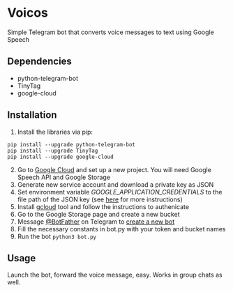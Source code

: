 # Voicos
Simple Telegram bot that converts voice messages to text using Google Speech

## Dependencies
* python-telegram-bot
* TinyTag
* google-cloud

## Installation
1. Install the libraries via pip:
```
pip install --upgrade python-telegram-bot
pip install --upgrade TinyTag
pip install --upgrade google-cloud
```
2. Go to [Google Cloud](https://cloud.google.com/) and set up a new project. You will need Google Speech API and Google Storage
3. Generate new service account and download a private key as JSON
4. Set environment variable _GOOGLE_APPLICATION_CREDENTIALS_ to the file path of the JSON key (see [here](https://cloud.google.com/speech-to-text/docs/quickstart-client-libraries) for more instructions)
5. Install [gcloud](https://cloud.google.com/sdk/docs/) tool and follow the instructions to authenicate
6. Go to the Google Storage page and create a new bucket
7. Message [@BotFather](https://t.me/BotFather) on Telegram to [create a new bot](https://core.telegram.org/bots#6-botfather)
8. Fill the necessary constants in bot.py with your token and bucket names
9. Run the bot
`python3 bot.py`

## Usage
Launch the bot, forward the voice message, easy. Works in group chats as well.
